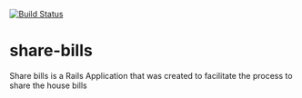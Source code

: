 [![Build Status](https://travis-ci.org/marcorosner/share-bills.svg?branch=master)](https://travis-ci.org/marcorosner/share-bills)

# share-bills
Share bills is a Rails Application that was created to facilitate the process to share the house bills
